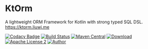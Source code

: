 # KtOrm
A lightweight ORM Framework for Kotlin with strong typed SQL DSL. https://ktorm.liuwj.me

[![Codacy Badge](https://api.codacy.com/project/badge/Grade/2cf0d4b81c3546809ad2f83a795c34c2)](https://app.codacy.com/app/vincentlauvlwj/KtOrm?utm_source=github.com&utm_medium=referral&utm_content=vincentlauvlwj/KtOrm&utm_campaign=Badge_Grade_Dashboard)
[![Build Status](https://www.travis-ci.org/vincentlauvlwj/KtOrm.svg?branch=master)](https://www.travis-ci.org/vincentlauvlwj/KtOrm)
[![Maven Central](https://img.shields.io/maven-central/v/me.liuwj.ktorm/ktorm-core.svg?label=Maven%20Central)](https://search.maven.org/search?q=g:%22me.liuwj.ktorm%22)
[![Download](https://api.bintray.com/packages/vincentlauvlwj/maven/ktorm-core/images/download.svg)](https://bintray.com/vincentlauvlwj/maven)
[![Apache License 2](https://img.shields.io/badge/license-Apache%202-blue.svg?maxAge=2592000)](LICENSE)
[![Author](https://img.shields.io/badge/author-vince-yellowgreen.svg)](https://www.liuwj.me)